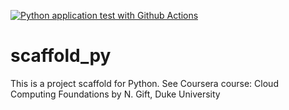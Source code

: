 [![Python application test with Github Actions](https://github.com/jmbo1190/scaffold_py/actions/workflows/main.yml/badge.svg)](https://github.com/jmbo1190/scaffold_py/actions/workflows/main.yml)

# scaffold_py
This is a project scaffold for Python. See Coursera course: Cloud Computing Foundations by N. Gift, Duke University
